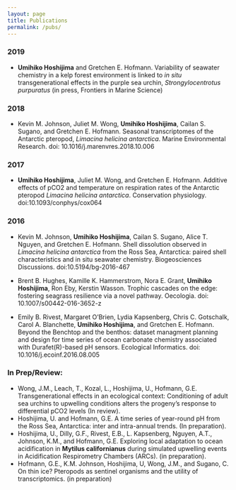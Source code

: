 ```yaml
---
layout: page
title: Publications
permalink: /pubs/
---
```

### 2019

* **Umihiko Hoshijima** and Gretchen E. Hofmann. Variability of seawater chemistry in a kelp forest environment is linked to *in situ* transgenerational effects in the purple sea urchin, *Strongylocentrotus purpuratus* (in press, Frontiers in Marine Science)

### 2018

* Kevin M. Johnson, Juliet M. Wong, **Umihiko Hoshijima**, Cailan S. Sugano, and Gretchen E. Hofmann. Seasonal transcriptomes of the Antarctic pteropod, *Limacina helicina antarctica*. Marine Environmental Research. doi: 10.1016/j.marenvres.2018.10.006

### 2017

* **Umihiko Hoshijima**, Juliet M. Wong, and Gretchen E. Hofmann. Additive effects of pCO2 and temperature on respiration rates of the Antarctic pteropod *Limacina helicina antarctica*. Conservation physiology. doi:10.1093/conphys/cox064

### 2016

* Kevin M. Johnson, **Umihiko Hoshijima**, Cailan S. Sugano, Alice T. Nguyen, and Gretchen E. Hofmann. Shell dissolution observed in *Limacina helicina antarctica* from the Ross Sea, Antarctica: paired shell characteristics and in situ seawater chemistry. Biogeosciences Discussions. doi:10.5194/bg-2016-467

* Brent B. Hughes, Kamille K. Hammerstrom, Nora E. Grant, **Umihiko Hoshijima**, Ron Eby, Kerstin Wasson. Trophic cascades on the edge: fostering seagrass resilience via a novel pathway. Oecologia. doi: 10.1007/s00442-016-3652-z

* Emily B. Rivest,  Margaret O’Brien, Lydia Kapsenberg, Chris C. Gotschalk, Carol A. Blanchette, **Umihiko Hoshijima**, and Gretchen E. Hofmann. Beyond the Benchtop and the benthos: dataset managment planning and design for time series of ocean carbonate chemistry associated with Durafet(R)-based pH sensors. Ecological Informatics. doi: 10.1016/j.ecoinf.2016.08.005

### In Prep/Review:


* Wong, J.M., Leach, T., Kozal, L., Hoshijima, U., Hofmann, G.E. Transgenerational effects in an ecological context: Conditioning of adult sea urchins to upwelling conditions alters the progeny’s response to differential pCO2 levels (In review).
* Hoshijima, U. and Hofmann, G.E. A time series of year-round pH from the Ross Sea, Antarctica: inter and intra-annual trends. (In preparation).
* Hoshijima, U., Dilly, G.F., Rivest, E.B., L. Kapsenberg, Nguyen, A.T., Johnson, K.M., and Hofmann, G.E. Exploring local adaptation to ocean acidification in **Mytilus californianus** during simulated upwelling events in Acidification Respirometry Chambers (ARCs). (in preparation).
* Hofmann, G.E., K.M. Johnson, Hoshijima, U, Wong, J.M., and Sugano, C. On thin ice? Pteropods as sentinel organisms and the utility of transcriptomics.  (in preparation)
